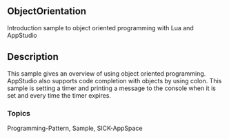 ## ObjectOrientation
Introduction sample to object oriented programming with Lua and AppStudio
## Description
This sample gives an overview of using object oriented programming. AppStudio
also supports code completion with objects by using colon.
This sample is setting a timer and printing a message to the console when it
is set and every time the timer expires.

### Topics
Programming-Pattern, Sample, SICK-AppSpace